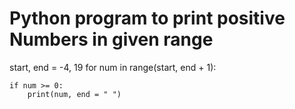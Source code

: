
# Python program to print positive Numbers in given range

start, end = -4, 19
for num in range(start, end + 1):

	if num >= 0:
		print(num, end = " ")

